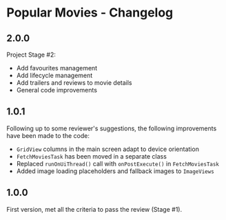 # Popular Movies - Changelog

## 2.0.0

Project Stage #2:

 * Add favourites management
 * Add lifecycle management
 * Add trailers and reviews to movie details
 * General code improvements

## 1.0.1

Following up to some reviewer's suggestions, the following improvements have been made to the code:

 * `GridView` columns in the main screen adapt to device orientation
 * `FetchMoviesTask` has been moved in a separate class
 * Replaced `runOnUiThread()` call with `onPostExecute()` in `FetchMoviesTask`
 * Added image loading placeholders and fallback images to `ImageViews`

## 1.0.0

First version, met all the criteria to pass the review (Stage #1).